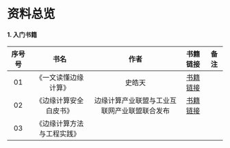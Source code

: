 # 资料总览



#### 1. 入门书籍

| 序号号 | 书名 | 作者 | 书籍链接 | 备注 |
| :---: | :---: | :---: | :---: | :---: |
| 01 | 《一文读懂边缘计算》 | 史皓天 | [书籍链接](https://item.jd.com/70797681276.html) |  |
| 02 | 《边缘计算安全白皮书》 | 边缘计算产业联盟与工业互联网产业联盟联合发布 | [书籍链接](http://eversec.com.cn/wp-content/uploads/2019/11/%E8%BE%B9%E7%BC%98%E8%AE%A1%E7%AE%97%E5%AE%89%E5%85%A8%E7%99%BD%E7%9A%AE%E4%B9%A6.pdf) |  |
| 03 | 《边缘计算方法与工程实践》 |  |  |  |

